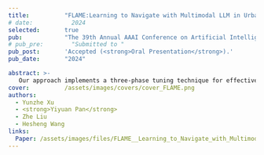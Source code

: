 ```yaml
---
title:          "FLAME:Learning to Navigate with Multimodal LLM in Urban Environments"
# date:           2024
selected:       true
pub:            "The 39th Annual AAAI Conference on Artificial Intelligence (AAAI)"
# pub_pre:        "Submitted to "
pub_post:       'Accepted (<strong>Oral Presentation</strong>).'
pub_date:       "2024"

abstract: >-
   Our approach implements a three-phase tuning technique for effective adaptation to navigation tasks, including single perception tuning for street view description, multiple perception tuning for route summarization, and end-to-end training on VLN datasets. This work showcases the potential of Multimodal LLMs (MLLMs) in complex navigation tasks, representing an advancement towards applications of MLLMs in the field of embodied intelligence.
cover:          /assets/images/covers/cover_FLAME.png
authors:
  - Yunzhe Xu
  - <strong>Yiyuan Pan</strong>
  - Zhe Liu
  - Hesheng Wang
links:
  Paper: /assets/images/files/FLAME__Learning_to_Navigate_with_Multimodal_LLM_in_Urban_Environments.pdf
---
```

